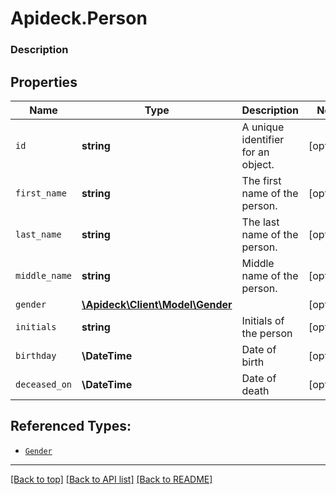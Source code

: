 # Apideck.Person

### Description

## Properties
Name | Type | Description | Notes
------------ | ------------- | ------------- | -------------
`id` | **string** | A unique identifier for an object. | [optional] 
`first_name` | **string** | The first name of the person. | [optional] 
`last_name` | **string** | The last name of the person. | [optional] 
`middle_name` | **string** | Middle name of the person. | [optional] 
`gender` | [**\Apideck\Client\Model\Gender**](Gender.md) |  | [optional] 
`initials` | **string** | Initials of the person | [optional] 
`birthday` | **\DateTime** | Date of birth | [optional] 
`deceased_on` | **\DateTime** | Date of death | [optional] 





## Referenced Types:




* [`Gender`](Gender.md)




---

[[Back to top]](#) [[Back to API list]](../../../../README.md#documentation-for-api-endpoints) [[Back to README]](../../../../README.md)


